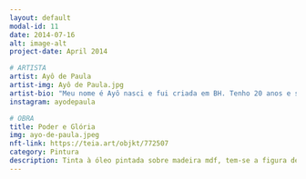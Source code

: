 ```yaml
---
layout: default
modal-id: 11
date: 2014-07-16
alt: image-alt
project-date: April 2014

# ARTISTA
artist: Ayô de Paula
artist-img: Ayô de Paula.jpg
artist-bio: "Meu nome é Ayô nasci e fui criada em BH. Tenho 20 anos e sou artista autodidata desde os 18. Minha assinatura (Ayô de Paula) significa alegria em iorubá e essa é a principal motivação das minhas criações. Através da arte gosto de poder de criar escapatórias e fugas de uma realidade distópica e ao mesmo tempo denunciá-la. Retratar o mundo e as pessoas que me cercam através do rabisco."
instagram: ayodepaula

# OBRA
title: Poder e Glória
img: ayo-de-paula.jpeg
nft-link: https://teia.art/objkt/772507
category: Pintura
description: Tinta à óleo pintada sobre madeira mdf, tem-se a figura de uma mulher representando a glória e ao seu lado a de um rinoceronte, representando o poder. Ambos formam um casal incondicional.
---
```


